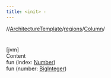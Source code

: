 ```yaml
---
title: <init> -
---
```

//[ArchitectureTemplate](../../index.md)/[regions](../index.md)/[Column](index.md)/[<init>](-init-.md)



# <init>  
[jvm]  
Content  
fun [<init>](-init-.md)(index: [Number](https://kotlinlang.org/api/latest/jvm/stdlib/kotlin/-number/index.html))  
fun [<init>](-init-.md)(number: [BigInteger](https://docs.oracle.com/javase/8/docs/api/java/math/BigInteger.html))  



